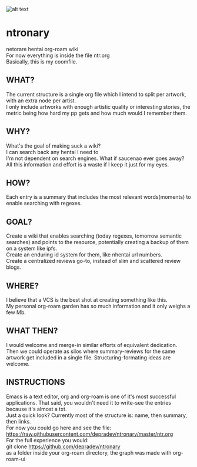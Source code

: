 ![alt text](https://files.catbox.moe/eg1bec.png)

# ntronary
netorare hentai org-roam wiki  
For now everything is inside the file ntr.org  
Basically, this is my coomfile.  
    
## WHAT?
The current structure is a single org file which I intend to split per artwork, with an extra node per artist.  
I only include artworks with enough artistic quality or interesting stories, the metric being how hard my pp gets and how much would I remember them.  
## WHY?
What's the goal of making suck a wiki?  
I can search back any hentai I need to  
I'm not dependent on search engines. What if saucenao ever goes away?  
All this information and effort is a waste if I keep it just for my eyes.
## HOW?
Each entry is a summary that includes the most relevant words(moments) to enable searching with regexes.  
## GOAL?
Create a wiki that enables searching (today regexes, tomorrow semantic searches) and points to the resource, potentially creating a backup of them on a system like ipfs.  
Create an enduring id system for them, like nhentai url numbers.  
Create a centralized reviews go-to, instead of slim and scattered review blogs.  
## WHERE?
I believe that a VCS is the best shot at creating something like this.  
My personal org-roam garden has so much information and it only weighs a few Mb.  
## WHAT THEN?
I would welcome and merge-in similar efforts of equivalent dedication.  
Then we could operate as silos where summary-reviews for the same artwork get included in a single file.
Structuring-formating ideas are welcome.
## INSTRUCTIONS
Emacs is a text editor, org and org-roam is one of it's most successful applications. That said, you wouldn't need it to write-see the entries because it's almost a txt.  
Just a quick look? Currently most of the structure is: name, then summary, then links.  
For now you could go here and see the file: 
https://raw.githubusercontent.com/depradev/ntronary/master/ntr.org  
For the full experience you would:  
git clone https://github.com/depradev/ntronary  
as a folder inside your org-roam directory, the graph was made with org-roam-ui

